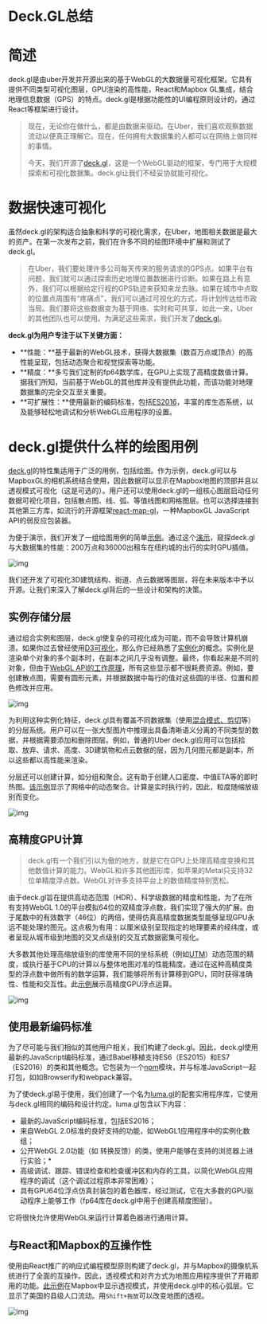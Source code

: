 # Deck.GL总结

# 简述

deck.gl是由uber开发并开源出来的基于WebGL的大数据量可视化框架。它具有提供不同类型可视化图层，GPU渲染的高性能，React和Mapbox GL集成，结合地理信息数据（GPS）的特点。deck.gl是根据功能性的UI编程原则设计的，通过React等框架进行设计。

>现在，无论你在做什么，都是由数据来驱动。在Uber，我们喜欢观察数据流动以便真正理解它。现在，任何拥有大数据集的人都可以在网络上做同样的事情。
>
>今天，我们开源了[deck.gl](http://uber.github.io/deck.gl/)，这是一个WebGL驱动的框架，专门用于大规模探索和可视化数据集。deck.gl让我们不经妥协就能可视化。

# **数据快速可视化**

虽然deck.gl的架构适合抽象和科学的可视化需求，在Uber，地图相关数据是最大的资产。在第一次发布之前，我们在许多不同的绘图环境中扩展和测试了deck.gl。

>在Uber，我们要处理许多公司每天传来的服务请求的GPS点。如果平台有问题，我们就可以通过探索历史地理位置数据进行诊断。如果在路上有意外，我们可以根据给定行程的GPS轨迹来获知来龙去脉。如果在城市中点取的位置点周围有“疼痛点”，我们可以通过可视化的方式，将计划传达给市政当局。我们要将这些数据变为基于网络、实时和可共享，如此一来，Uber的其他团队也可以使用。为满足这些需求，我们开发了[deck.gl](http://deck.gl/)。

**deck.gl为用户专注于以下关键方面：**

- **性能：**基于最新的WebGL技术，获得大数据集（数百万点或顶点）的高性能呈现，包括动态聚合和视觉探索等功能。
- **精度：**多亏我们定制的fp64数学库，在GPU上实现了高精度数值计算。据我们所知，当前基于WebGL的其他库并没有提供此功能，而该功能对地理数据集的完全交互至关重要。
- **可扩展性：**使用最新的编码标准，包括[ES2016](http://javascriptplayground.com/blog/2016/02/es2016-and-beyond/)，丰富的库生态系统，以及能够轻松地调试和分析WebGL应用程序的设置。

# **deck.gl提供什么样的绘图用例**

[deck.gl](http://deck.gl/)的特性集适用于广泛的用例，包括绘图。作为示例，deck.gl可以与MapboxGL的相机系统结合使用，因此数据可以显示在Mapbox地图的顶部并且以透视模式可视化（这是可选的）。用户还可以使用deck.gl的一组核心图层启动任何数据可视化项目，包括散点图、线、弧、等值线图和网格图层。也可以选择连接到其他第三方库，如流行的开源框架[react-map-gl](http://github.com/uber/react-map-gl)，一种MapboxGL JavaScript API的弱反应包装器。

为便于演示，我们开发了一组绘图用例的简单[示例](http://uber.github.io/deck.gl/#/examples/overview)。通过这个[演示](http://uber.github.io/deck.gl/#/examples/trip-routes)，窥探deck.gl与大数据集的性能：200万点和36000出租车在纽约城的出行的实时GPU插值。

![img](https://www.linuxidc.com/upload/2016_11/161121085059331.png)

我们还开发了可视化3D建筑结构、街道、点云数据等图层，将在未来版本中予以开源。让我们来深入了解deck.gl背后的一些设计和架构的决策。

## **实例存储分层**

通过组合实例和图层，deck.gl使复杂的可视化成为可能，而不会导致计算机崩溃。如果你过去曾经使用[D3可视化](https://github.com/d3/d3/wiki/Gallery)，那么你已经熟悉了[实例化](http://blog.tojicode.com/2013/07/webgl-instancing-with.html)的概念。实例化是渲染单个对象的多个副本时，在副本之间几乎没有调整。最终，你看起来是不同的对象，但由于[WebGL API的工作原理](http://blog.tojicode.com/2013/09/whats-coming-in-webgl-20.html)，所有这些显示都不很耗费资源。例如，要创建散点图，需要有圆形元素，并根据数据中每行的值对这些圆的半径、位置和颜色修改并应用。

![img](https://www.linuxidc.com/upload/2016_11/161121085059332.png)

为利用这种实例化特征，deck.gl具有覆盖不同数据集（使用[混合模式、剪切](https://developer.mozilla.org/en-US/docs/Web/API/Canvas_API/Tutorial/Compositing)等）的分层系统。用户可以在一张大型图片中推理出具备清晰语义分离的不同类型的数据，并根据需要添加和删除图层。例如，普通的Uber deck.gl应用可以包括拾取、放弃、请求、高度、3D建筑物和点云数据的层，因为几何图元都是副本，所以这些都以高性能来渲染。

分层还可以创建计算，如分组和聚合。这有助于创建人口密度、中值ETA等的即时热图。[该示例](http://uber.github.io/deck.gl/#/examples/screen-grid-layer)显示了网格中的动态聚合。计算是实时执行的，因此，粒度随缩放级别而变化。

![img](https://www.linuxidc.com/upload/2016_11/161121085059333.png)

## **高精度GPU计算**

>deck.gl有一个我们引以为傲的地方，就是它在GPU上处理高精度变换和其他数值计算的能力。WebGL和许多其他图形库，如苹果的Metal只支持32位单精度浮点数。WebGL对许多支持平台上的数值精度特别宽松。

由于deck.gl旨在提供高动态范围（HDR）、科学级数据的精度和性能，为了在所有支持WebGL 1.0的平台模拟64位的双精度浮点数，我们实现了强大的扩展。由于尾数中的有效数字（46位）的两倍，使得仿真高精度数据类型能够呈现GPU永远不能处理的图元。这点极为有用：以厘米级别呈现指定的地理要素的经纬度，或者呈现从城市级到地图的交叉点级别的交互式数据密集可视化。

大多数其他处理高缩放级别的库使用不同的坐标系统（例如[UTM](https://en.wikipedia.org/wiki/Universal_Transverse_Mercator_coordinate_system)）动态范围的精度，或执行基于CPU的计算以与整体地图对准的性能精度。通过在这种高精度类型的浮点数中做所有的数学运算，我们能够将所有计算移到GPU，同时获得准确性、性能和交互性。此[示例](http://uber.github.io/deck.gl/#/documentation/advanced-topics/64-layers)展示高精度GPU浮点运算。

![img](https://www.linuxidc.com/upload/2016_11/161121085059334.png)

## **使用最新编码标准**

为了尽可能与我们相似的其他用户相关，我们构建了deck.gl。因此，deck.gl使用最新的JavaScript编码标准，通过Babel移植支持ES6（ES2015）和ES7（ES2016）的类和其他概念。它包装为一个[npm](https://www.npmjs.com/package/deck.gl)模块，并与标准JavaScript一起打包，如如Browserify和webpack兼容。

为了使deck.gl易于使用，我们创建了一个名为[luma.gl](http://github.com/uber/luma.gl)的配套实用程序库，它使用与deck.gl相同的编码和设计约定。luma.gl包含以下内容：

- 最新的JavaScript编码标准，包括ES2016；
- 来自WebGL 2.0标准的良好支持的功能，如WebGL1应用程序中的实例化数组；
- 公开WebGL 2.0功能（如 转换反馈）的类，使用户能够在支持的浏览器上进行实验；*
- 高级调试、跟踪、错误检查和检查缓冲区和内存的工具，以简化WebGL应用程序的调试（这个调试过程原本非常困难）；
- 具有GPU64位浮点仿真封装包的着色器库，经过测试，它在大多数的GPU驱动程序上能够工作（fp64库在deck.gl中用于创建高精度图层）。

它将很快允许使用WebGL来运行计算着色器进行通用计算。

## **与React和Mapbox的互操作性**

使用由React推广的响应式编程模型原则构建了deck.gl，并与Mapbox的摄像机系统进行了全面的互操作。因此，透视模式和对齐方式为地图应用程序提供了开箱即用的功能。[此示例](http://uber.github.io/deck.gl/#/examples/arc-layer)在Mapbox中显示透视模式，并使用deck.gl中的核心弧层。它显示了美国的县级人口流动。用`Shift+拖放`可以改变地图的透视。

![img](https://www.linuxidc.com/upload/2016_11/161121085059335.png)